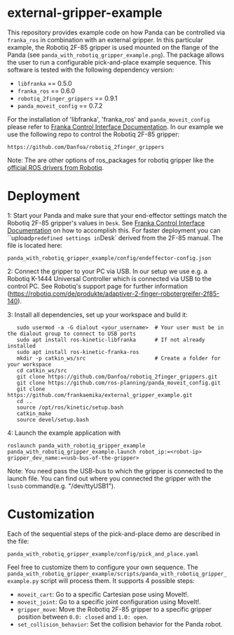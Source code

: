 # external-gripper-example #

This repository provides example code on how Panda can be controlled via `franka_ros` in combination with an external gripper. In this particular example, the Robotiq 2F-85 gripper is used mounted on the flange of the Panda (see `panda_with_robotiq_gripper_example.png`). The package allows the user to run a configurable pick-and-place example sequence.
This software is tested with the following dependency version:

- `libfranka` == 0.5.0
- `franka_ros` == 0.6.0
- `robotiq_2finger_grippers` == 0.9.1
- `panda_moveit_config` == 0.7.2

For the installation of 'libfranka', 'franka_ros' and `panda_moveit_config` please refer to [Franka Control Interface Documentation](https://frankaemika.github.io/docs/overview.html).
In our example we use the following repo to control the Robotiq 2F-85 gripper:

```
https://github.com/Danfoa/robotiq_2finger_grippers
```

Note: The are other options of ros_packages for robotiq gripper like the [official ROS drivers from Robotiq](https://github.com/ros-industrial/robotiq).


# Deployment #

1: Start your Panda and make sure that your end-effector settings match the Robotiq 2F-85 gripper's values in `Desk`. See [Franka Control Interface Documentation](https://frankaemika.github.io/docs/overview.html) on how to accomplish this. For faster deployment you can ``upload` predefined settings in `Desk` derived from the 2F-85 manual. The file is located here:

  ```
  panda_with_robotiq_gripper_example/config/endeffector-config.json
  ```

2: Connect the gripper to your PC via USB. In our setup we use e.g. a Robotiq K-1444 Universal Controller which is connected via USB to the control PC. See Robotiq's support page for further information (https://robotiq.com/de/produkte/adaptiver-2-finger-robotergreifer-2f85-140).

3: Install all dependencies, set up your workspace and build it:

 ```shell
    sudo usermod -a -G dialout <your_username>  # Your user must be in the dialout group to connect to USB ports
    sudo apt install ros-kinetic-libfranka      # If not already installed
    sudo apt install ros-kinetic-franka-ros
    mkdir -p catkin_ws/src                      # Create a folder for your workspace
    cd catkin_ws/src
    git clone https://github.com/Danfoa/robotiq_2finger_grippers.git
    git clone https://github.com/ros-planning/panda_moveit_config.git
    git clone https://github.com/frankaemika/external_gripper_example.git
    cd ..
    source /opt/ros/kinetic/setup.bash
    catkin_make
    source devel/setup.bash
 ```

4: Launch the example application with

```shell
roslaunch panda_with_robotiq_gripper_example panda_with_robotiq_gripper_example.launch robot_ip:=<robot-ip> gripper_dev_name:=<usb-bus-of-the-gripper>
```
Note: You need pass the USB-bus to which the gripper is connected to the launch file. You can find out where you connected the gripper with the `lsusb` command(e.g. "/dev/ttyUSB1").


# Customization #

Each of the sequential steps of the pick-and-place demo are described in the file:

```
panda_with_robotiq_gripper_example/config/pick_and_place.yaml
```

Feel free to customize them to configure your own sequence.
The `panda_with_robotiq_gripper_example/scripts/panda_with_robotiq_gripper_example.py` script will process them. It supports 4 possible steps:

- `moveit_cart`: Go to a specific Cartesian pose using MoveIt!.
- `moveit_joint`: Go to a specific joint configuration using MoveIt!.
- `gripper_move`: Move the Robotiq 2F-85 gripper to a specific gripper position between `0.0: closed` and `1.0: open`.
- `set_collision_behavior`: Set the collision behavior for the Panda robot.
